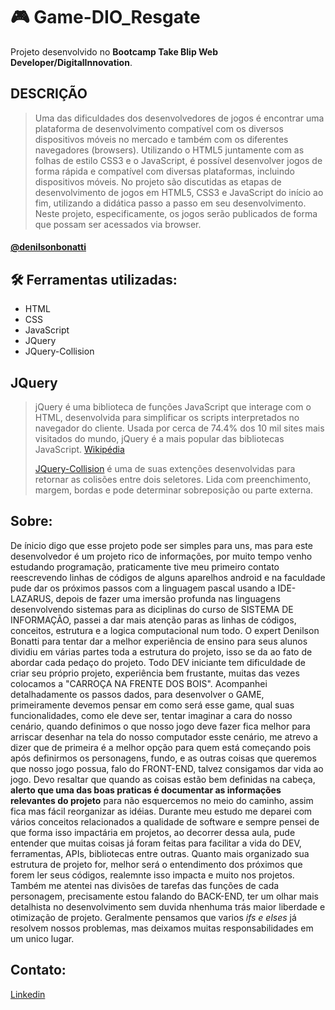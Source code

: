 # 🎮 Game-DIO_Resgate
Projeto desenvolvido no **Bootcamp Take Blip Web Developer/DigitalInnovation**.

## DESCRIÇÃO
>Uma das dificuldades dos desenvolvedores de jogos é encontrar uma plataforma de desenvolvimento compatível com os diversos dispositivos móveis no mercado e também com os diferentes navegadores (browsers). Utilizando o HTML5 juntamente com as folhas de estilo CSS3 e o JavaScript, é possível desenvolver jogos de forma rápida e compatível com diversas plataformas, incluindo dispositivos móveis. No projeto são discutidas as etapas de desenvolvimento de jogos em HTML5, CSS3 e JavaScript do início ao fim, utilizando a didática passo a passo em seu desenvolvimento. Neste projeto, especificamente, os jogos serão publicados de forma que possam ser acessados via browser.
#### [@denilsonbonatti](https://github.com/denilsonbonatti)

## 🛠️ Ferramentas utilizadas:
- HTML
- CSS
- JavaScript
- JQuery
- JQuery-Collision

## JQuery
>jQuery é uma biblioteca de funções JavaScript que interage com o HTML, desenvolvida para simplificar os scripts interpretados no navegador do cliente. Usada por cerca de 74.4% dos 10 mil sites mais visitados do mundo, jQuery é a mais popular das bibliotecas JavaScript. [Wikipédia](https://pt.wikipedia.org/wiki/JQuery)
>
>[JQuery-Collision](https://sourceforge.net/projects/jquerycollision/) é uma de suas extenções desenvolvidas  para retornar as colisões entre dois seletores. Lida com preenchimento, margem, bordas e pode determinar sobreposição ou parte externa.

## Sobre:

De ínicio digo que esse projeto pode ser simples para uns, mas para este desenvolvedor é um projeto rico de informações, por muito tempo 
venho estudando programação, praticamente tive meu primeiro contato reescrevendo linhas de códigos de alguns aparelhos android e na 
faculdade pude dar os próximos passos com a linguagem pascal usando a IDE-LAZARUS, depois de fazer uma imersão profunda nas linguagens
desenvolvendo sistemas para as diciplinas do curso de SISTEMA DE INFORMAÇÃO, passei a dar mais atenção paras as linhas de códigos,
conceitos, estrutura e a logica computacional num todo.
O expert Denilson Bonatti para tentar dar a melhor experiência de ensino para seus alunos dividiu em várias partes toda a estrutura do
projeto, isso se da ao fato de abordar cada pedaço do projeto.
Todo DEV iniciante tem dificuldade de criar seu próprio projeto, experiência bem frustante, muitas das vezes colocamos a "CARROÇA NA 
FRENTE DOS BOIS".
Acompanhei detalhadamente os passos dados, para desenvolver o GAME, primeiramente devemos pensar em como será esse game, qual suas
funcionalidades, como ele deve ser, tentar imaginar a cara do nosso cenário, quando definimos o que nosso jogo deve fazer fica melhor
para arriscar desenhar na tela do nosso computador esste cenário, me atrevo a dizer que de primeira é a melhor opção para quem está
começando pois após definirmos os personagens, fundo, e as outras coisas que queremos que nosso jogo possua, falo do FRONT-END, talvez
consigamos dar vida ao jogo.
Devo resaltar que quando as coisas estão bem definidas na cabeça, **alerto que uma das boas praticas é documentar as informações relevantes do projeto**
para não esquercemos no meio do caminho, assim fica mas fácil reorganizar as idéias.
Durante meu estudo me deparei com vários conceitos relacionados a qualidade de software e sempre pensei de que forma isso impactária em
projetos, ao decorrer dessa aula, pude entender que muitas coisas já foram feitas para facilitar a vida do DEV, ferramentas, APIs, bibliotecas 
entre outras.
Quanto mais organizado sua estrutura de projeto for, melhor será o entendimento dos próximos que forem ler seus códigos, realemnte isso
impacta e muito nos projetos.
Também me atentei nas divisões de tarefas das funções de cada personagem, precisamente estou falando do BACK-END, ter um olhar mais 
detalhista no desenvolvimento sem duvida nhenhuma trás maior liberdade e otimização de projeto.
Geralmente pensamos que varios _ifs e elses_ já resolvem nossos problemas, mas deixamos muitas responsabilidades em um unico lugar.

## Contato:
[Linkedin](https://www.linkedin.com/in/fabioneresdejesus)
